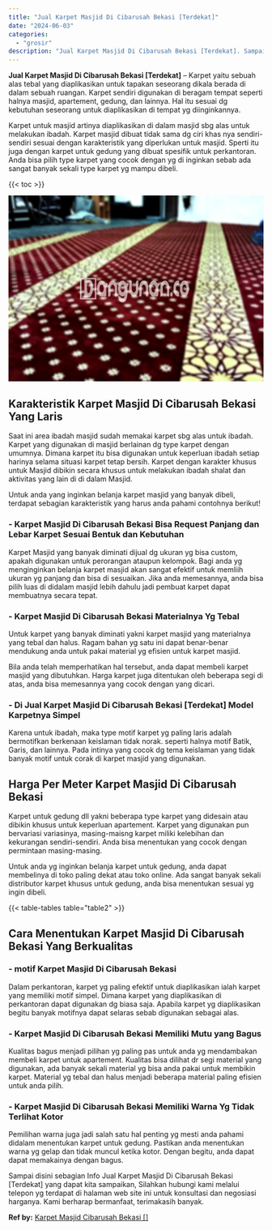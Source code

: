 ```yaml
---
title: "Jual Karpet Masjid Di Cibarusah Bekasi [Terdekat]"
date: "2024-06-03"
categories: 
  - "grosir"
description: "Jual Karpet Masjid Di Cibarusah Bekasi [Terdekat]. Sampai disini sebagian Info Jual Karpet Masjid Di Cibarusah Bekasi [Terdekat] yang dapat kita sampaikan,..."
---
```


**Jual Karpet Masjid Di Cibarusah Bekasi \[Terdekat\]** – Karpet yaitu sebuah alas tebal yang diaplikasikan untuk tapakan seseorang dikala berada di dalam sebuah ruangan. Karpet sendiri digunakan di beragam tempat seperti halnya masjid, apartement, gedung, dan lainnya. Hal itu sesuai dg kebutuhan seseorang untuk diaplikasikan di tempat yg diinginkannya.

Karpet untuk masjid artinya diaplikasikan di dalam masjid sbg alas untuk melakukan ibadah. Karpet masjid dibuat tidak sama dg ciri khas nya sendiri-sendiri sesuai dengan karakteristik yang diperlukan untuk masjid. Sperti itu juga dengan karpet untuk gedung yang dibuat spesifik untuk perkantoran. Anda bisa pilih type karpet yang cocok dengan yg di inginkan sebab ada sangat banyak sekali type karpet yg mampu dibeli.

{{< toc >}}

![Jual Karpet Masjid Di Cibarusah Bekasi [Terdekat]](/images/grosir-karpet-murah-12.png)

## Karakteristik Karpet Masjid Di Cibarusah Bekasi Yang Laris

Saat ini area ibadah masjid sudah memakai karpet sbg alas untuk ibadah. Karpet yang digunakan di masjid berlainan dg type karpet dengan umumnya. Dimana karpet itu bisa digunakan untuk keperluan ibadah setiap harinya selama situasi karpet tetap bersih. Karpet dengan karakter khusus untuk Masjid dibikin secara khusus untuk melakukan ibadah shalat dan aktivitas yang lain di di dalam Masjid.

Untuk anda yang inginkan belanja karpet masjid yang banyak dibeli, terdapat sebagian karakteristik yang harus anda pahami contohnya berikut!

### \- Karpet Masjid Di Cibarusah Bekasi Bisa Request Panjang dan Lebar Karpet Sesuai Bentuk dan Kebutuhan

Karpet Masjid yang banyak diminati dijual dg ukuran yg bisa custom, apakah digunakan untuk perorangan ataupun kelompok. Bagi anda yg menginginkan belanja karpet masjid akan sangat efektif untuk memliih ukuran yg panjang dan bisa di sesuaikan. Jika anda memesannya, anda bisa pilih luas di didalam masjid lebih dahulu jadi pembuat karpet dapat membuatnya secara tepat.

### \- Karpet Masjid Di Cibarusah Bekasi Materialnya Yg Tebal

Untuk karpet yang banyak diminati yakni karpet masjid yang materialnya yang tebal dan halus. Ragam bahan yg satu ini dapat benar-benar mendukung anda untuk pakai material yg efisien untuk karpet masjid.

Bila anda telah memperhatikan hal tersebut, anda dapat membeli karpet masjid yang dibutuhkan. Harga karpet juga ditentukan oleh beberapa segi di atas, anda bisa memesannya yang cocok dengan yang dicari.

### \- Di Jual Karpet Masjid Di Cibarusah Bekasi \[Terdekat\] Model Karpetnya Simpel

Karena untuk ibadah, maka type motif karpet yg paling laris adalah bermotifkan berkenaan keislaman tidak norak. seperti halnya motif Batik, Garis, dan lainnya. Pada intinya yang cocok dg tema keislaman yang tidak banyak motif untuk corak di karpet masjid yang digunakan.

## Harga Per Meter Karpet Masjid Di Cibarusah Bekasi

Karpet untuk gedung dll yakni beberapa type karpet yang didesain atau dibikin khusus untuk keperluan apartement. Karpet yang digunakan pun bervariasi variasinya, masing-maisng karpet miliki kelebihan dan kekurangan sendiri-sendiri. Anda bisa menentukan yang cocok dengan permintaan masing-masing.

Untuk anda yg inginkan belanja karpet untuk gedung, anda dapat membelinya di toko paling dekat atau toko online. Ada sangat banyak sekali distributor karpet khusus untuk gedung, anda bisa menentukan sesuai yg ingin dibeli.

{{< table-tables table="table2" >}}

## Cara Menentukan Karpet Masjid Di Cibarusah Bekasi Yang Berkualitas

### \- motif Karpet Masjid Di Cibarusah Bekasi

Dalam perkantoran, karpet yg paling efektif untuk diaplikasikan ialah karpet yang memiliki motif simpel. Dimana karpet yang diaplikasikan di perkantoran dapat digunakan dg biasa saja. Apabila karpet yg diaplikasikan begitu banyak motifnya dapat selaras sebab digunakan sebagai alas.

### \- Karpet Masjid Di Cibarusah Bekasi Memiliki Mutu yang Bagus

Kualitas bagus menjadi pilihan yg paling pas untuk anda yg mendambakan membeli karpet untuk apartement. Kualitas bisa dilihat dr segi material yang digunakan, ada banyak sekali material yg bisa anda pakai untuk membikin karpet. Material yg tebal dan halus menjadi beberapa material paling efisien untuk anda pilih.

### \- Karpet Masjid Di Cibarusah Bekasi Memiliki Warna Yg Tidak Terlihat Kotor

Pemilihan warna juga jadi salah satu hal penting yg mesti anda pahami didalam menentukan karpet untuk gedung. Pastikan anda menentukan warna yg gelap dan tidak muncul ketika kotor. Dengan begitu, anda dapat dapat memakainya dengan bagus.

Sampai disini sebagian Info Jual Karpet Masjid Di Cibarusah Bekasi \[Terdekat\] yang dapat kita sampaikan, Silahkan hubungi kami melalui telepon yg terdapat di halaman web site ini untuk konsultasi dan negosiasi harganya. Kami berharap bermanfaat, terimakasih banyak.

**Ref by:**  [Karpet Masjid Cibarusah Bekasi []](https://id.wikipedia.org/wiki/Karpet)
